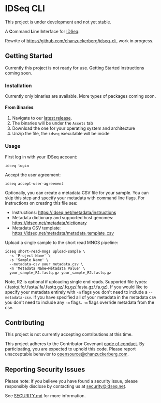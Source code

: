 # IDSeq CLI

This project is under development and not yet stable.

A **C**ommand **L**ine **I**nterface for [IDSeq](https://idseq.net/). 

Rewrite of https://github.com/chanzuckerberg/idseq-cli, work in progress.

## Getting Started

Currently this project is not ready for use. Getting Started instructions coming soon.

### Installation

Currently only binaries are available. More types of packages coming soon.

#### From Binaries

1. Navigate to our [latest release](https://github.com/chanzuckerberg/idseq-cli-v2/releases/latest).
1. The binaries will be under the `Assets` tab
1. Download the one for your operating system and architecture
1. Unzip the file, the `idseq` executable will be inside

### Usage

First log in with your IDSeq account:

```
idseq login
```

Accept the user agreement:

```
idseq accept-user-agreement
```

Optionally, you can create a metadata CSV file for your sample. You can skip this step and specify your metadata with command line flags. For instructions on creating this file see:

  - Instructions: https://idseq.net/metadata/instructions
  - Metadata dictionary and supported host genomes: https://idseq.net/metadata/dictionary
  - Metadata CSV template: https://idseq.net/metadata/metadata_template_csv

Upload a single sample to the short read MNGS pipeline:

```
idseq short-read-mngs upload-sample \
  -s 'Project Name' \
  -s 'Sample Name' \
  --metadata-csv your_metadata.csv \
  -m 'Metadata Name=Metadata Value' \
  your_sample_R1.fastq.gz your_sample_R2.fastq.gz
```

Note, R2 is optional if uploading single end reads. Supported file types: (.fastq/.fq/.fasta/.fa/.fastq.gz/.fq.gz/.fasta.gz/.fa.gz). If you would like to specify your metadata entirely with `-m` flags you don't need to include a `--metadata-csv`. If you have specified all of your metadata in the metadata csv you don't need to include any `-m` flags. `-m` flags override metadata from the csv.

## Contributing

This project is not currently accepting contributions at this time.

This project adheres to the Contributor Covenant [code of conduct](https://www.contributor-covenant.org/). By participating, you are expected to uphold this code. Please report unacceptable behavior to opensource@chanzuckerberg.com.

## Reporting Security Issues

Please note: If you believe you have found a security issue, please responsibly disclose by contacting us at security@idseq.net.

See [SECURITY.md](SECURITY.md) for more information.
